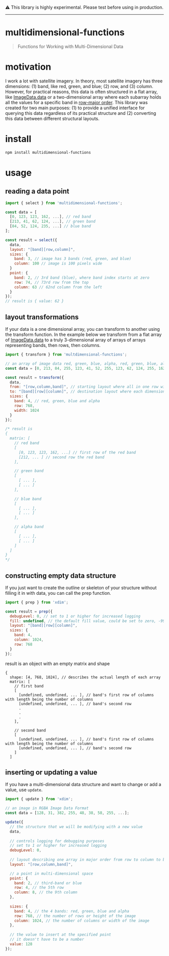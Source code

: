⚠️ This library is highly experimental.  Please test before using in production.

---

# multidimensional-functions
> Functions for Working with Multi-Dimensional Data

# motivation
I work a lot with satellite imagery.  In theory, most satellite imagery has three dimensions: (1) band, like red, green, and blue; (2) row, and (3) column.  However, for practical reasons, this data is often structured in a flat array, like [ImageData.data](https://developer.mozilla.org/en-US/docs/Web/API/ImageData/data) or a two-dimensional array where each subarray holds all the values for a specific band in [row-major order](https://en.wikipedia.org/wiki/Row-_and_column-major_order).  This library was created for two main purposes: (1) to provide a unified interface for querying this data regardless of its practical structure and (2) converting this data between different structural layouts.

# install
```bash
npm install multidimensional-functions
```

# usage
## reading a data point
```javascript
import { select } from 'multidimensional-functions';

const data = [
  [0, 123, 123, 162, ...], // red band
  [213, 41, 62, 124, ...], // green band
  [84, 52, 124, 235, ...] // blue band
];

const result = select({
  data,
  layout: "[band][row,column]",
  sizes: {
    band: 3, // image has 3 bands (red, green, and blue)
    column: 100 // image is 100 pixels wide
  }
  point: {
    band: 2, // 3rd band (blue), where band index starts at zero
    row: 74, // 73rd row from the top
    column: 63 // 62nd column from the left
  }
});
// result is { value: 62 }
```

## layout transformations
If your data is a one dimensional array, you can transform to another using the transform function.
In the example below we transform from a flat array of [ImageData.data](https://developer.mozilla.org/en-US/docs/Web/API/ImageData/data) to a truly 3-dimensional array of arrays of arrays representing bands, then rows, then columns.

```javascript
import { transform } from 'multdimensional-functions';

// an array of image data red, green, blue, alpha, red, green, blue, alpha,...
const data = [0, 213, 84, 255, 123, 41, 52, 255, 123, 62, 124, 255, 162, 124, 235, 255, ...];

const result = transform({
  data,
  from: "[row,column,band]", // starting layout where all in one row with row-major order and bands interleaved
  to: "[band][row][column]", // destination layout where each dimension are represented by arrays and not interleaved in the same array
  sizes: {
    band: 4, // red, green, blue and alpha
    row: 768,
    width: 1024
  }
});

/* result is 
{
  matrix: [
    // red band
    [
      [0, 123, 123, 162, ...] // first row of the red band
      [212, ... ] // second row the red band
    ],

    // green band
    [
      [ ... ],
      [ ... ]
    ],

    // blue band
    [
      [ ... ],
      [ ... ]
    ],

    // alpha band
    [
      [ ... ],
      [ ... ]
    ]
  ]
}
*/
```

## constructing empty data structure
If you just want to create the outline or skeleton of your structure without filling it in with data, you can call the prep function.
```js
import { prep } from 'xdim';

const result = prep({
  debugLevel: 0, // set to 1 or higher for increased logging
  fill: undefined, // the default fill value, could be set to zero, -99 or anything you want
  layout: "[band][row][column]",
  sizes: {
    band: 4,
    column: 1024,
    row: 768
  }
});
```
result is an object with an empty matrix and shape
```
{
  shape: [4, 768, 1024], // describes the actual length of each array
  matrix: [
    // first band
    [
      [undefined, undefined, ... ], // band's first row of columns with length being the number of columns
      [undefined, undefined, ... ], // band's second row
      .
      .
      .
    ],
    
    // second band
    [
      [undefined, undefined, ... ], // band's first row of columns with length being the number of columns
      [undefined, undefined, ... ], // band's second row
    ]
  ]
```

## inserting or updating a value
If you have a multi-dimensional data structure and want to change or add a value, use `update`.
```js
import { update } from 'xdim';

// an image in RGBA Image Data Format
const data = [128, 31, 382, 255, 48, 38, 58, 255, ...];

update({
  // the structure that we will be modifying with a new value
  data,
 
  // controls logging for debugging purposes
  // set to 1 or higher for increased logging
  debugLevel: 0,
  
  // layout describing one array in major order from row to column to band
  layout: "[row,column,band]",

  // a point in multi-dimensional space
  point: {
    band: 2, // third-band or blue
    row: 4, // the 5th row
    column: 8, // the 9th column
  },
 
  sizes: {
    band: 4, // the 4 bands: red, green, blue and alpha
    row: 768, // the number of rows or height of the image
    column: 1024, // the number of columns or width of the image
  },
 
  // the value to insert at the specified point
  // it doesn't have to be a number
  value: 128 
});
```
